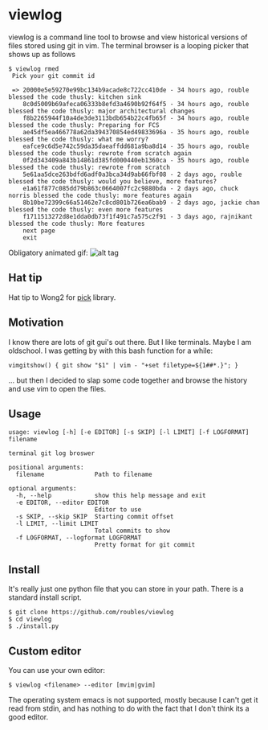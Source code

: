 # viewlog

viewlog is a command line tool to browse and view historical versions of files stored using git in vim. The terminal browser is a looping picker that shows up as follows
```
$ viewlog rmed
 Pick your git commit id

 => 20000e5e59270e99bc134b9acade8c722cc410de - 34 hours ago, rouble blessed the code thusly: kitchen sink
    8c0d5009b69afeca06333b8efd3a4690b92f64f5 - 34 hours ago, rouble blessed the code thusly: major architectural changes
    f8b2265944f10a4de3de3113bdb654b22c4fb65f - 34 hours ago, rouble blessed the code thusly: Preparing for FCS
    ae45df5ea466778a62da394370854ed49833696a - 35 hours ago, rouble blessed the code thusly: what me worry?
    eafce9c6d5e742c59da35daeaffdd681a9ba8d14 - 35 hours ago, rouble blessed the code thusly: rewrote from scratch again
    0f2d343409a843b14861d385fd000440eb1360ca - 35 hours ago, rouble blessed the code thusly: rewrote from scratch 
    5e61aa5dce263bdfd6adf0a3bca34d9ab66fbf08 - 2 days ago, rouble blessed the code thusly: would you believe, more features?
    e1a61f877c085dd79b863c0664007fc2c9880bda - 2 days ago, chuck norris blessed the code thusly: more features again
    8b10be72399c66a51462e7c8cd801b726ea6bab9 - 2 days ago, jackie chan blessed the code thusly: even more features
    f1711513272d8e1dda0db73f1f491c7a575c2f91 - 3 days ago, rajnikant blessed the code thusly: More features
    next page
    exit
```

Obligatory animated gif:
![alt tag](https://raw.github.com/roubles/viewlog/master/doc/viewlog.gif)

## Hat tip
Hat tip to Wong2 for [pick](https://github.com/wong2/pick) library.

## Motivation
I know there are lots of git gui's out there. But I like terminals. Maybe I am oldschool. I was getting by with this bash function for a while:
```
vimgitshow() { git show "$1" | vim - "+set filetype=${1##*.}"; }
```
... but then I decided to slap some code together and browse the history and use vim to open the files.

## Usage
```
usage: viewlog [-h] [-e EDITOR] [-s SKIP] [-l LIMIT] [-f LOGFORMAT] filename

terminal git log broswer

positional arguments:
  filename              Path to filename

optional arguments:
  -h, --help            show this help message and exit
  -e EDITOR, --editor EDITOR
                        Editor to use
  -s SKIP, --skip SKIP  Starting commit offset
  -l LIMIT, --limit LIMIT
                        Total commits to show
  -f LOGFORMAT, --logformat LOGFORMAT
                        Pretty format for git commit
```

## Install
It's really just one python file that you can store in your path. There is a standard install script.
```
$ git clone https://github.com/roubles/viewlog
$ cd viewlog
$ ./install.py
```

## Custom editor
You can use your own editor:
```
$ viewlog <filename> --editor [mvim|gvim]
```
The operating system emacs is not supported, mostly because I can't get it read from stdin, and has nothing to do with the fact that I don't think its a good editor.
